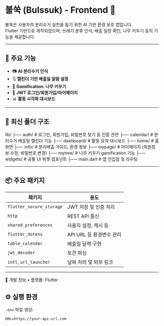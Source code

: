 # 불쑥 (Bulssuk) - Frontend 🌱

불쑥은 사용자의 분리수거 실천을 돕기 위한 AI 기반 환경 보호 앱입니다.  
Flutter 기반으로 제작되었으며, 쓰레기 분류 인식, 배출 일정 확인, 나무 키우기 등의 기능을 제공합니다.

---

## 🧭 주요 기능

- 📷 **AI 분리수거 인식**
- 🗓️ **캘린더 기반 배출일 알람 설정**
- 🌳 **Gamification: 나무 키우기**
- 🧾 **JWT 로그인/회원가입/마이페이지**
- 📊 **활동 시각화 대시보드**

---

## 📂 최신 폴더 구조
lib/
├── auth/                # 로그인, 회원가입, 비밀번호 찾기 등 인증 관련
├── calendar/            # 분리수거 배출일 캘린더 기능
├── dashboard/           # 활동 요약 대시보드
├── home/                # 홈 화면
├── info/                # 분리배출 가이드, 환경 정보
├── mypage/              # 마이페이지 (회원정보 수정, 비밀번호 변경)
├── mytree/              # 나무 키우기 gamification 기능
├── widgets/             # 공통 UI 위젯 컴포넌트
├── main.dart            # 앱 진입점 및 라우팅

---

## 📦 주요 패키지

| 패키지 | 용도 |
|--------|------|
| `flutter_secure_storage` | JWT 저장 및 인증 처리 |
| `http` | REST API 통신 |
| `shared_preferences` | 사용자 설정, 캐시 등 |
| `flutter_dotenv` | API URL 등 환경변수 관리 |
| `table_calendar` | 배출일 달력 구현 |
| `jwt_decoder` | 토큰 파싱 |
| `intl`, `url_launcher` | 날짜 처리 및 외부 링크 |

---

📄 개발 정보
	•	플랫폼: Flutter

## ⚙️ 실행 환경

`.env` 파일 생성:

```env
URL=https://your-api-url.com
